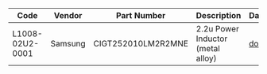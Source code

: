 
|Code|Vendor|Part Number|Description|Datasheet|
|-|-|-|-|-|
|L1008-02U2-0001|Samsung|CIGT252010LM2R2MNE|2.2u Power Inductor (metal alloy)|[download](datasheets/CIGT252010LM2R2MNE.pdf)|






